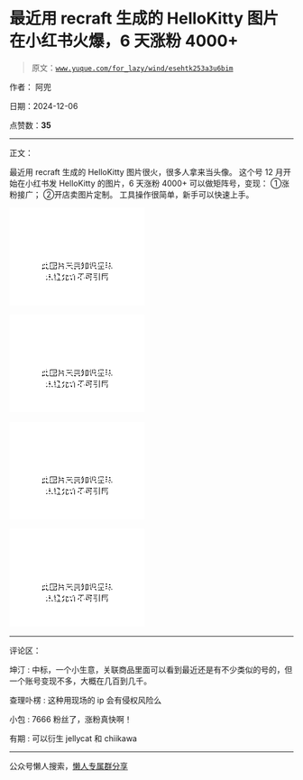 # 最近用 recraft 生成的 HelloKitty 图片在小红书火爆，6 天涨粉 4000+

> 原文：[`www.yuque.com/for_lazy/wind/esehtk253a3u6bim`](https://www.yuque.com/for_lazy/wind/esehtk253a3u6bim)

作者： 阿兜

日期：2024-12-06

点赞数：**35**

* * *

正文：

最近用 recraft 生成的 HelloKitty 图片很火，很多人拿来当头像。 这个号 12 月开始在小红书发 HelloKitty 的图片，6 天涨粉 4000+
可以做矩阵号，变现： ①涨粉接广； ②开店卖图片定制。 工具操作很简单，新手可以快速上手。

![](img/a5e347a8dbfeb417e44f8c3962e635bc.png "None")

![](img/b249c7d4aa0798428e4cf1e33f854a1f.png "None")

![](img/8275d8fd08d974e07c7934391f65f3ee.png "None")

![](img/3ee7bb4fe0f63ffedc27573164a9c172.png "None")

* * *

评论区：

坤汀 : 中标，一个小生意，关联商品里面可以看到最近还是有不少类似的号的，但一个账号变现不多，大概在几百到几千。

查理卟楞 : 这种用现场的 ip 会有侵权风险么

小包 : 7666 粉丝了，涨粉真快啊！

有期 : 可以衍生 jellycat 和 chiikawa

* * *

公众号懒人搜索，[懒人专属群分享](https://lazybook.fun/#/blog/group)